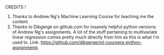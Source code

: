 CREDITS !
1) Thanks to Andrew Ng's Machine Learning Course for teaching me the content
2) Thanks to Dibgerge on github.com for insanely helpful python versions of Andrew Ng's assignments.
A lot of the stuff pertaining to multivariate linear regression comes pretty much directly from him as this
is what I'm used to. Link: https://github.com/dibgerge/ml-coursera-python-assignments

